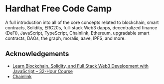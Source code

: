 # Hardhat Free Code Camp

A full introduction into all of the core concepts related to blockchain, smart contracts, Solidity, ERC20s, full-stack Web3 dapps, decentralized finance (DeFi), JavaScript, TypeScript, Chainlink, Ethereum, upgradable smart contracts, DAOs, the graph, moralis, aave, IPFS, and more.

## Acknowledgements

- [Learn Blockchain, Solidity, and Full Stack Web3 Development with JavaScript – 32-Hour Course](https://www.youtube.com/watch?v=gyMwXuJrbJQ&t=36346s&ab_channel=freeCodeCamp.org)
- [Chainlink](https://chain.link/)
